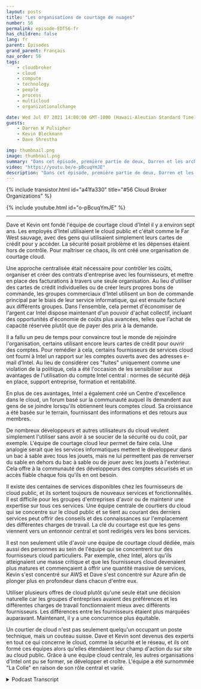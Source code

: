 ```yaml
---
layout: posts
title: "Les organisations de courtage de nuages"
number: 56
permalink: episode-EDT56-fr
has_children: false
lang: fr
parent: Épisodes
grand_parent: Français
nav_order: 56
tags:
    - cloudbroker
    - cloud
    - compute
    - technology
    - people
    - process
    - multicloud
    - organizationalchange

date: Wed Jul 07 2021 14:00:00 GMT-1000 (Hawaii-Aleutian Standard Time)
guests:
    - Darren W Pulsipher
    - Kevin Bleckmann
    - Dave Shrestha

img: thumbnail.png
image: thumbnail.png
summary: "Dans cet épisode, première partie de deux, Darren et les architectes de solutions cloud d'Intel, Dave Shrestha et Kevin Bleckman, discutent de l'importance d'une organisation de courtage cloud. Dave et Kevin ont fondé l'équipe de courtage cloud d'Intel il y a environ sept ans. Les employés d'Intel utilisaient le cloud public, et c'était comme le Far West, avec des gens qui utilisaient simplement leur carte de crédit pour y accéder. La sécurité était un problème et les dépenses étaient incontrôlables. Pour remédier à ce chaos, ils ont créé une organisation de courtage cloud."
video: "https://youtu.be/o-pBcuqYmJE"
description: "Dans cet épisode, première partie de deux, Darren et les architectes de solutions cloud d'Intel, Dave Shrestha et Kevin Bleckman, discutent de l'importance d'une organisation de courtage cloud. Dave et Kevin ont fondé l'équipe de courtage cloud d'Intel il y a environ sept ans. Les employés d'Intel utilisaient le cloud public, et c'était comme le Far West, avec des gens qui utilisaient simplement leur carte de crédit pour y accéder. La sécurité était un problème et les dépenses étaient incontrôlables. Pour remédier à ce chaos, ils ont créé une organisation de courtage cloud."
---
```


<div>
{% include transistor.html id="a41fa330" title="#56 Cloud Broker Organizations" %}

{% include youtube.html id="o-pBcuqYmJE" %}
</div>

---

Dave et Kevin ont fondé l'équipe de courtage cloud d'Intel il y a environ sept ans. Les employés d'Intel utilisaient le cloud public et c'était comme le Far West sauvage, avec des gens qui utilisaient simplement leurs cartes de crédit pour y accéder. La sécurité posait problème et les dépenses étaient hors de contrôle. Pour maîtriser ce chaos, ils ont créé une organisation de courtage cloud.

Une approche centralisée était nécessaire pour contrôler les coûts, organiser et créer des contrats d'entreprise avec les fournisseurs, et mettre en place des facturations à travers une seule organisation. Au lieu d'utiliser des cartes de crédit individuelles ou de créer leurs propres bons de commande, les groupes commerciaux d'Intel utilisent un bon de commande principal par le biais de leur service informatique, qui est ensuite facturé aux différents groupes. Dans l'ensemble, cela permet d'économiser de l'argent car Intel dispose maintenant d'un pouvoir d'achat collectif, incluant des opportunités d'économie de coûts plus avancées, telles que l'achat de capacité réservée plutôt que de payer des prix à la demande.

Il a fallu un peu de temps pour convaincre tout le monde de rejoindre l'organisation, certains utilisant encore leurs cartes de crédit pour ouvrir des comptes. Pour remédier à cela, certains fournisseurs de services cloud ont fourni à Intel un rapport sur les comptes ouverts avec des adresses e-mail d'Intel. Au lieu de considérer ces "fuites" uniquement comme une violation de la politique, cela a été l'occasion de les sensibiliser aux avantages de l'utilisation du compte Intel central : normes de sécurité déjà en place, support entreprise, formation et rentabilité.

En plus de ces avantages, Intel a également créé un Centre d'excellence dans le cloud, un forum basé sur la communauté auquel ils demandent aux gens de se joindre lorsqu'ils obtiennent leurs comptes cloud. Sa croissance a été basée sur le terrain, fournissant des informations et des retours aux membres.

De nombreux développeurs et autres utilisateurs du cloud veulent simplement l'utiliser sans avoir à se soucier de la sécurité ou du coût, par exemple. L'équipe de courtage cloud leur permet de faire cela. Une analogie serait que les services informatiques mettent le développeur dans un bac à sable avec tous les jouets, mais ne lui permettent pas de renverser du sable en dehors du bac à sable ou de jouer avec les jouets à l'extérieur. Cela offre à la communauté des développeurs des comptes sécurisés et un accès fiable chaque fois qu'ils en ont besoin.

Il existe des centaines de services disponibles chez les fournisseurs de cloud public, et ils sortent toujours de nouveaux services et fonctionnalités. Il est difficile pour les groupes d'entreprises d'avoir ou de maintenir une expertise sur tous ces services. Une équipe centrale de courtiers du cloud qui se concentre sur le cloud public et se tient au courant des derniers services peut offrir des conseils et des connaissances sur l'emplacement des différentes charges de travail. La clé du courtage est que les gens viennent vers un entonnoir central et sont redirigés vers les bons services.

Il est non seulement utile d'avoir une équipe de courtage cloud dédiée, mais aussi des personnes au sein de l'équipe qui se concentrent sur des fournisseurs cloud particuliers. Par exemple, chez Intel, alors qu'ils atteignaient une masse critique et que les fournisseurs cloud devenaient plus matures et commençaient à offrir une quantité massive de services, Kevin s'est concentré sur AWS et Dave s'est concentré sur Azure afin de plonger plus en profondeur dans chacun d'entre eux.

Utiliser plusieurs offres de cloud plutôt qu'une seule était une décision naturelle car les groupes d'entreprises avaient des préférences et les différentes charges de travail fonctionnaient mieux avec différents fournisseurs. Les différences entre les fournisseurs étaient plus marquées auparavant. Maintenant, il y a une concurrence plus équitable.

Un courtier de cloud n'est pas seulement quelqu'un occupant un poste technique, mais un couteau suisse. Dave et Kevin sont devenus des experts en tout ce qui concerne le cloud, comme la sécurité et le réseau, et ils ont formé ces équipes alors qu'elles étendaient leur champ d'action du sur site au cloud public. Grâce à une équipe cloud centrale, les autres organisations d'Intel ont pu se former, se développer et croître. L'équipe a été surnommée "La Colle" en raison de son rôle central et varié.



<details>
<summary> Podcast Transcript </summary>

<p></p>

</details>
